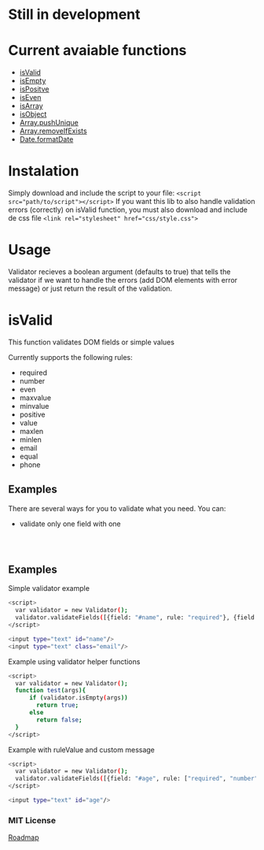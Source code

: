 # Still in development

# Current avaiable functions
  - [isValid](#isvalid)
  - [isEmpty](#isEmpty)
  - [isPositve](#ispositive)
  - [isEven](#iseven)
  - [isArray](#isarray)
  - [isObject](#isobject)
  - [Array.pushUnique](#pushunique)
  - [Array.removeIfExists](#removeifexists)
  - [Date.formatDate](#formatdate)

# Instalation
Simply download and include the script to your file: ``<script src="path/to/script"></script>``
If you want this lib to also handle validation errors (correctly) on isValid function, you must also download and include de css file ``<link rel="stylesheet" href="css/style.css">``

# Usage
Validator recieves a boolean argument (defaults to true) that tells the validator if we want to handle the errors (add DOM elements with error message) or just return the result of the validation.

# isValid
This function validates DOM fields or simple values

Currently supports the following rules:
  - required
  - number
  - even
  - maxvalue
  - minvalue
  - positive
  - value
  - maxlen
  - minlen
  - email
  - equal
  - phone

## Examples

There are several ways for you to validate what you need. You can:
   - validate only one field with one 

```sh

```

```sh
  
```

## Examples

Simple validator example
```sh
<script>
  var validator = new Validator();
  validator.validateFields([{field: "#name", rule: "required"}, {field: "#email", rule: ["required", "email"]}]);
</script>

<input type="text" id="name"/>
<input type="text" class="email"/>
```

Example using validator helper functions

```sh
<script>
  var validator = new Validator();
  function test(args){
      if (validator.isEmpty(args)) 
        return true;
      else
        return false;
  }
</script>
```

Example with ruleValue and custom message

```sh
<script>
  var validator = new Validator();
  validator.validateFields([{field: "#age", rule: ["required", "number", "positive", {rule: "maxvalue", value: "120", message: "Come on, you're not that old!"}]}]);
</script>

<input type="text" id="age"/>
```

### MIT License

[Roadmap](https://github.com/Ribeiro-Tiago/utilities/projects/1)

